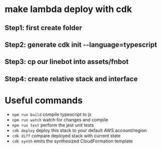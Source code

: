 # make lambda deploy with cdk

## Step1: first create folder

## Step2: generate cdk init --language=typescript

## Step3: cp our linebot into assets/fnbot

## Step4: create relative stack and interface 

# Useful commands

 * `npm run build`   compile typescript to js
 * `npm run watch`   watch for changes and compile
 * `npm run test`    perform the jest unit tests
 * `cdk deploy`      deploy this stack to your default AWS account/region
 * `cdk diff`        compare deployed stack with current state
 * `cdk synth`       emits the synthesized CloudFormation template
